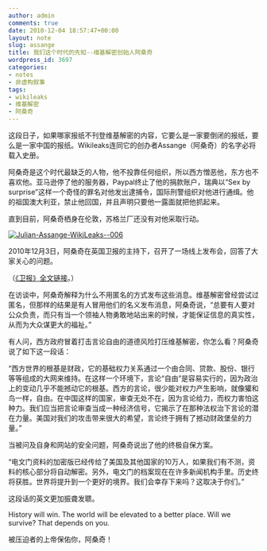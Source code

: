 ```yaml
---
author: admin
comments: true
date: 2010-12-04 18:57:47+00:00
layout: note
slug: assange
title: 我们这个时代的先知--维基解密创始人阿桑奇
wordpress_id: 3697
categories:
- notes
- 非虚构叙事
tags:
- wikileaks
- 维基解密
- 阿桑奇
---
```


这段日子，如果哪家报纸不刊登维基解密的内容，它要么是一家要倒闭的报纸，要么是一家中国的报纸。Wikileaks连同它的创办者Assange（阿桑奇）的名字必将载入史册。

阿桑奇是这个时代最缺乏的人物，他不投靠任何组织，所以西方憎恶他，东方也不喜欢他。亚马逊停了他的服务器，Paypal终止了他的捐款账户，瑞典以“Sex by surprise”这样一个奇怪的罪名对他发出逮捕令，国际刑警组织对他进行通缉。他的祖国澳大利亚，禁止他回国，并且声明只要他一露面就把他抓起来。

直到目前，阿桑奇栖身在伦敦，苏格兰厂还没有对他采取行动。

[![Julian-Assange-WikiLeaks--006](http://farm6.static.flickr.com/5205/5232290274_1133d483e0.jpg)](http://www.flickr.com/photos/42121485@N00/5232290274)

2010年12月3日，阿桑奇在英国卫报的主持下，召开了一场线上发布会，回答了大家关心的问题。

（[《卫报》全文链接](http://www.guardian.co.uk/world/blog/2010/dec/03/julian-assange-wikileaks)。）

在访谈中，阿桑奇解释为什么不用匿名的方式发布这些消息。维基解密曾经尝试过匿名，但那样的结果是有人冒用他们的名义发布消息，阿桑奇说，“总要有人要对公众负责，而只有当一个领袖人物勇敢地站出来的时候，才能保证信息的真实性，从而为大众谋更大的福祉。”

有人问，西方政府冒着打击言论自由的道德风险打压维基解密，你怎么看？阿桑奇说了如下这一段话：

“西方世界的根基是财政，它的基础权力关系通过一个由合同、贷款、股份、银行等等组成的大网来维持。在这样一个环境下，言论“自由”是容易实行的，因为政治上的变动几乎不能撼动它的根基。西方的言论，很少能对权力产生影响，就像獾和鸟一样，自由。在中国这样的国家，审查无处不在，因为言论给力，而权力害怕这种力。我们应当把言论审查当成一种经济信号，它揭示了在那种法权治下言论的潜在力量。美国对我们的攻击带来很大的希望，言论终于拥有了撼动财政堡垒的力量。”

当被问及自身和网站的安全问题，阿桑奇说出了他的终极自保方案。

“电文门资料的加密版已经传给了美国及其他国家的10万人，如果我们有不测，资料的核心部分将自动解密。另外，电文门的档案现在在许多新闻机构手里。历史终将获胜。世界将提升到一个更好的境界。我们会幸存下来吗？这取决于你们。”

这段话的英文更加振聋发聩。

History will win. The world will be elevated to a better place. Will we survive? That depends on you.

被压迫者的上帝保佑你，阿桑奇！
